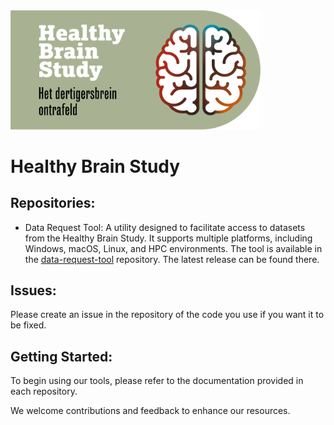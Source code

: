 <img src="../logo.png" alt="Logo" width="400">

# Healthy Brain Study

## Repositories:

- Data Request Tool: A utility designed to facilitate access to datasets from the Healthy Brain Study. It supports multiple platforms, including Windows, macOS, Linux, and HPC environments. The tool is available in the [data-request-tool](https://github.com/Healthy-Brain-Study/data-request-tool) repository. The latest release can be found there.

## Issues:

Please create an issue in the repository of the code you use if you want it to be fixed.

## Getting Started:

To begin using our tools, please refer to the documentation provided in each repository.

We welcome contributions and feedback to enhance our resources.
